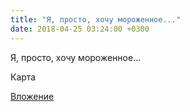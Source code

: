 ```yaml
---
title: "Я, просто, хочу мороженное..."
date: 2018-04-25 03:24:00 +0300
---
```


Я, просто, хочу мороженное...

Карта

[Вложение](https://vk.com/photo41076938_456243385)
